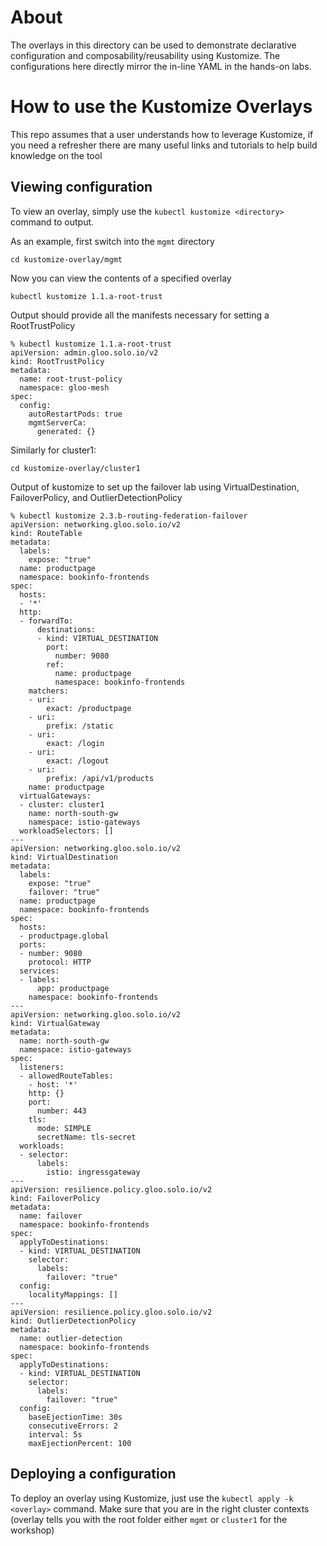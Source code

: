 # About
The overlays in this directory can be used to demonstrate declarative configuration and composability/reusability using Kustomize. The configurations here directly mirror the in-line YAML in the hands-on labs.

# How to use the Kustomize Overlays
This repo assumes that a user understands how to leverage Kustomize, if you need a refresher there are many useful links and tutorials to help build knowledge on the tool

## Viewing configuration
To view an overlay, simply use the `kubectl kustomize <directory>` command to output.

As an example, first switch into the `mgmt` directory
```
cd kustomize-overlay/mgmt
```

Now you can view the contents of a specified overlay
```
kubectl kustomize 1.1.a-root-trust
```

Output should provide all the manifests necessary for setting a RootTrustPolicy
```
% kubectl kustomize 1.1.a-root-trust 
apiVersion: admin.gloo.solo.io/v2
kind: RootTrustPolicy
metadata:
  name: root-trust-policy
  namespace: gloo-mesh
spec:
  config:
    autoRestartPods: true
    mgmtServerCa:
      generated: {}
```

Similarly for cluster1:
```
cd kustomize-overlay/cluster1
```

Output of kustomize to set up the failover lab using VirtualDestination, FailoverPolicy, and OutlierDetectionPolicy
```
% kubectl kustomize 2.3.b-routing-federation-failover 
apiVersion: networking.gloo.solo.io/v2
kind: RouteTable
metadata:
  labels:
    expose: "true"
  name: productpage
  namespace: bookinfo-frontends
spec:
  hosts:
  - '*'
  http:
  - forwardTo:
      destinations:
      - kind: VIRTUAL_DESTINATION
        port:
          number: 9080
        ref:
          name: productpage
          namespace: bookinfo-frontends
    matchers:
    - uri:
        exact: /productpage
    - uri:
        prefix: /static
    - uri:
        exact: /login
    - uri:
        exact: /logout
    - uri:
        prefix: /api/v1/products
    name: productpage
  virtualGateways:
  - cluster: cluster1
    name: north-south-gw
    namespace: istio-gateways
  workloadSelectors: []
---
apiVersion: networking.gloo.solo.io/v2
kind: VirtualDestination
metadata:
  labels:
    expose: "true"
    failover: "true"
  name: productpage
  namespace: bookinfo-frontends
spec:
  hosts:
  - productpage.global
  ports:
  - number: 9080
    protocol: HTTP
  services:
  - labels:
      app: productpage
    namespace: bookinfo-frontends
---
apiVersion: networking.gloo.solo.io/v2
kind: VirtualGateway
metadata:
  name: north-south-gw
  namespace: istio-gateways
spec:
  listeners:
  - allowedRouteTables:
    - host: '*'
    http: {}
    port:
      number: 443
    tls:
      mode: SIMPLE
      secretName: tls-secret
  workloads:
  - selector:
      labels:
        istio: ingressgateway
---
apiVersion: resilience.policy.gloo.solo.io/v2
kind: FailoverPolicy
metadata:
  name: failover
  namespace: bookinfo-frontends
spec:
  applyToDestinations:
  - kind: VIRTUAL_DESTINATION
    selector:
      labels:
        failover: "true"
  config:
    localityMappings: []
---
apiVersion: resilience.policy.gloo.solo.io/v2
kind: OutlierDetectionPolicy
metadata:
  name: outlier-detection
  namespace: bookinfo-frontends
spec:
  applyToDestinations:
  - kind: VIRTUAL_DESTINATION
    selector:
      labels:
        failover: "true"
  config:
    baseEjectionTime: 30s
    consecutiveErrors: 2
    interval: 5s
    maxEjectionPercent: 100
```

## Deploying a configuration
To deploy an overlay using Kustomize, just use the `kubectl apply -k <overlay>` command. Make sure that you are in the right cluster contexts (overlay tells you with the root folder either `mgmt` or `cluster1` for the workshop)